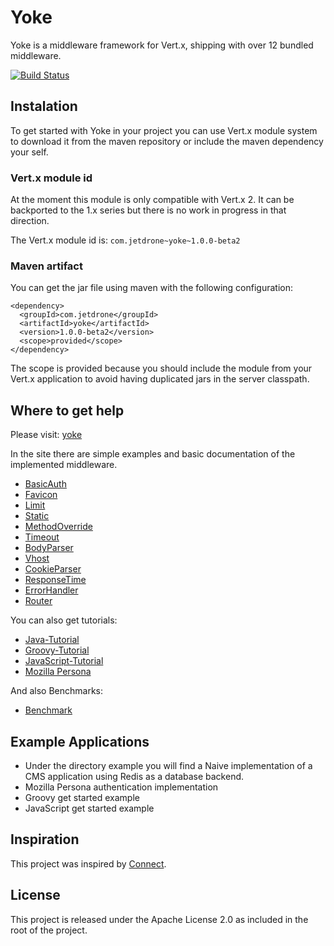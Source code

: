 # Yoke

Yoke is a middleware framework for Vert.x, shipping with over 12 bundled middleware.

[![Build Status](https://travis-ci.org/pmlopes/yoke.png?branch=master)](https://travis-ci.org/pmlopes/yoke)



## Instalation

To get started with Yoke in your project you can use Vert.x module system to download it from the maven repository or
include the maven dependency your self.


### Vert.x module id

At the moment this module is only compatible with Vert.x 2. It can be backported to the 1.x series but there is no work
in progress in that direction.

The Vert.x module id is: `com.jetdrone~yoke~1.0.0-beta2`


### Maven artifact

You can get the jar file using maven with the following configuration:

    <dependency>
      <groupId>com.jetdrone</groupId>
      <artifactId>yoke</artifactId>
      <version>1.0.0-beta2</version>
      <scope>provided</scope>
    </dependency>

The scope is provided because you should include the module from your Vert.x application to avoid having duplicated jars
in the server classpath.


## Where to get help

Please visit:  [yoke](http://pmlopes.github.io/yoke/)

In the site there are simple examples and basic documentation of the implemented middleware.

* [BasicAuth](http://pmlopes.github.io/yoke/BasicAuth.html)
* [Favicon](http://pmlopes.github.io/yoke/Favicon.html)
* [Limit](http://pmlopes.github.io/yoke/Limit.html)
* [Static](http://pmlopes.github.io/yoke/Static.html)
* [MethodOverride](http://pmlopes.github.io/yoke/MethodOverride.html)
* [Timeout](http://pmlopes.github.io/yoke/Timeout.html)
* [BodyParser](http://pmlopes.github.io/yoke/BodyParser.html)
* [Vhost](http://pmlopes.github.io/yoke/Vhost.html)
* [CookieParser](http://pmlopes.github.io/yoke/CookieParser.html)
* [ResponseTime](http://pmlopes.github.io/yoke/ResponseTime.html)
* [ErrorHandler](http://pmlopes.github.io/yoke/ErrorHandler.html)
* [Router](http://pmlopes.github.io/yoke/Router.html)

You can also get tutorials:

* [Java-Tutorial](http://pmlopes.github.io/yoke/Java-Tutorial.html)
* [Groovy-Tutorial](http://pmlopes.github.io/yoke/Groovy-Tutorial.html)
* [JavaScript-Tutorial](http://pmlopes.github.io/yoke/JavaScript-Tutorial.html)
* [Mozilla Persona](http://pmlopes.github.io/yoke/Persona.html)

And also Benchmarks:

* [Benchmark](http://pmlopes.github.io/yoke/Benchmark.html)


## Example Applications

* Under the directory example you will find a Naive implementation of a CMS application using Redis as a database backend.
* Mozilla Persona authentication implementation
* Groovy get started example
* JavaScript get started example


## Inspiration

This project was inspired by [Connect](http://www.senchalabs.org/connect/).


## License

This project is released under the Apache License 2.0 as included in the root of the project.
